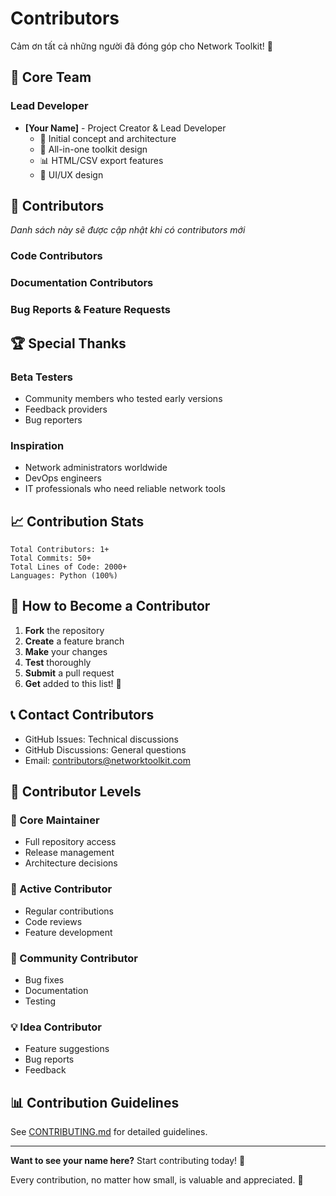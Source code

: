 # Contributors

Cảm ơn tất cả những người đã đóng góp cho Network Toolkit! 🎉

## 👥 Core Team

### Lead Developer
- **[Your Name]** - Project Creator & Lead Developer
  - 🌟 Initial concept and architecture
  - 🚀 All-in-one toolkit design
  - 📊 HTML/CSV export features
  - 🎨 UI/UX design

## 🤝 Contributors

_Danh sách này sẽ được cập nhật khi có contributors mới_

### Code Contributors
<!-- Sẽ được tự động cập nhật từ GitHub -->

### Documentation Contributors
<!-- Sẽ được tự động cập nhật từ GitHub -->

### Bug Reports & Feature Requests
<!-- Sẽ được tự động cập nhật từ GitHub Issues -->

## 🏆 Special Thanks

### Beta Testers
- Community members who tested early versions
- Feedback providers
- Bug reporters

### Inspiration
- Network administrators worldwide
- DevOps engineers
- IT professionals who need reliable network tools

## 📈 Contribution Stats

```
Total Contributors: 1+
Total Commits: 50+
Total Lines of Code: 2000+
Languages: Python (100%)
```

## 🎯 How to Become a Contributor

1. **Fork** the repository
2. **Create** a feature branch
3. **Make** your changes
4. **Test** thoroughly
5. **Submit** a pull request
6. **Get** added to this list! 🎉

## 📞 Contact Contributors

- GitHub Issues: Technical discussions
- GitHub Discussions: General questions
- Email: contributors@networktoolkit.com

## 🏅 Contributor Levels

### 🌟 Core Maintainer
- Full repository access
- Release management
- Architecture decisions

### 🚀 Active Contributor
- Regular contributions
- Code reviews
- Feature development

### 🤝 Community Contributor
- Bug fixes
- Documentation
- Testing

### 💡 Idea Contributor
- Feature suggestions
- Bug reports
- Feedback

## 📊 Contribution Guidelines

See [CONTRIBUTING.md](CONTRIBUTING.md) for detailed guidelines.

---

**Want to see your name here?** Start contributing today! 🚀

Every contribution, no matter how small, is valuable and appreciated. 🙏